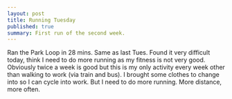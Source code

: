 ```yaml
---
layout: post
title: Running Tuesday
published: true
summary: First run of the second week.
---
```

Ran the Park Loop in 28 mins. Same as last Tues. Found it very difficult today, think I need to do more running as my fitness is not very good. Obviously twice a week is good but this is my only activity every week other than walking to work (via train and bus). I brought some clothes to change into so I can cycle into work. But I need to do more running. More distance, more often.
